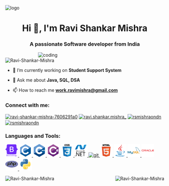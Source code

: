 ![logo](https://png.pngtree.com/template/20220505/ourmid/pngtree-programming-and-coding-banner-working-image_1312497.jpg)

<h1 align="center">Hi 👋, I'm Ravi Shankar Mishra</h1>
<h3 align="center">A passionate Software developer from India</h3>

<img align="right" alt="coding" width="400" src="https://github.com/Ravi-Shankar-Mishra/Ravi-Shankar-Mishra/assets/121346972/eee55bcf-dde6-4a96-8da2-c94294d600ed">

<p align="left"> <img src="https://komarev.com/ghpvc/?username=Ravi-Shankar-Mishra&label=Profile%20views&color=0e75b6&style=flat" alt="Ravi-Shankar-Mishra" /> </p>

- 🔭 I’m currently working on **Student Support System**

- 💬 Ask me about **Java, SQL, DSA**

- 📫 How to reach me **work.ravimishra@gmail.com**

<h3 align="left">Connect with me:</h3>
<p align="left">
<a href="https://linkedin.com/in/ravi-shankar-mishra-7606291a0" target="blank"><img align="center" src="https://raw.githubusercontent.com/rahuldkjain/github-profile-readme-generator/master/src/images/icons/Social/linked-in-alt.svg" alt="ravi-shankar-mishra-7606291a0" height="30" width="40" /></a>
<a href="https://instagram.com/ravi.shankar.mishra_" target="blank"><img align="center" src="https://raw.githubusercontent.com/rahuldkjain/github-profile-readme-generator/master/src/images/icons/Social/instagram.svg" alt="ravi.shankar.mishra_" height="30" width="40" /></a>
<a href="https://www.hackerrank.com/profile/rsmishra800526" target="blank"><img align="center" src="https://raw.githubusercontent.com/rahuldkjain/github-profile-readme-generator/master/src/images/icons/Social/hackerrank.svg" alt="rsmishraondn" height="30" width="40" /></a>
<a href="https://auth.geeksforgeeks.org/user/rsmishraondn" target="blank"><img align="center" src="https://raw.githubusercontent.com/rahuldkjain/github-profile-readme-generator/master/src/images/icons/Social/geeks-for-geeks.svg" alt="rsmishraondn" height="30" width="40" /></a>
</p>

<h3 align="left">Languages and Tools:</h3>
<p align="left"> <a href="https://getbootstrap.com" target="_blank" rel="noreferrer"> <img src="https://raw.githubusercontent.com/devicons/devicon/master/icons/bootstrap/bootstrap-plain-wordmark.svg" alt="bootstrap" width="40" height="40"/> </a> <a href="https://www.cprogramming.com/" target="_blank" rel="noreferrer"> <img src="https://raw.githubusercontent.com/devicons/devicon/master/icons/c/c-original.svg" alt="c" width="40" height="40"/> </a> <a href="https://www.w3schools.com/cpp/" target="_blank" rel="noreferrer"> <img src="https://raw.githubusercontent.com/devicons/devicon/master/icons/cplusplus/cplusplus-original.svg" alt="cplusplus" width="40" height="40"/> </a> <a href="https://www.w3schools.com/cs/" target="_blank" rel="noreferrer"> <img src="https://raw.githubusercontent.com/devicons/devicon/master/icons/csharp/csharp-original.svg" alt="csharp" width="40" height="40"/> </a> <a href="https://www.w3schools.com/css/" target="_blank" rel="noreferrer"> <img src="https://raw.githubusercontent.com/devicons/devicon/master/icons/css3/css3-original-wordmark.svg" alt="css3" width="40" height="40"/> </a> <a href="https://dotnet.microsoft.com/" target="_blank" rel="noreferrer"> <img src="https://raw.githubusercontent.com/devicons/devicon/master/icons/dot-net/dot-net-original-wordmark.svg" alt="dotnet" width="40" height="40"/> </a> <a href="https://git-scm.com/" target="_blank" rel="noreferrer"> <img src="https://www.vectorlogo.zone/logos/git-scm/git-scm-icon.svg" alt="git" width="40" height="40"/> </a> <a href="https://www.w3.org/html/" target="_blank" rel="noreferrer"> <img src="https://raw.githubusercontent.com/devicons/devicon/master/icons/html5/html5-original-wordmark.svg" alt="html5" width="40" height="40"/> </a> <a href="https://www.java.com" target="_blank" rel="noreferrer"> <img src="https://raw.githubusercontent.com/devicons/devicon/master/icons/java/java-original.svg" alt="java" width="40" height="40"/> </a> <a href="https://www.mysql.com/" target="_blank" rel="noreferrer"> <img src="https://raw.githubusercontent.com/devicons/devicon/master/icons/mysql/mysql-original-wordmark.svg" alt="mysql" width="40" height="40"/> </a> <a href="https://www.oracle.com/" target="_blank" rel="noreferrer"> <img src="https://raw.githubusercontent.com/devicons/devicon/master/icons/oracle/oracle-original.svg" alt="oracle" width="40" height="40"/> </a> <a href="https://www.php.net" target="_blank" rel="noreferrer"> <img src="https://raw.githubusercontent.com/devicons/devicon/master/icons/php/php-original.svg" alt="php" width="40" height="40"/> </a> <a href="https://www.python.org" target="_blank" rel="noreferrer"> <img src="https://raw.githubusercontent.com/devicons/devicon/master/icons/python/python-original.svg" alt="python" width="40" height="40"/> </a> </p>

<p><img align="left" src="https://github-readme-stats.vercel.app/api/top-langs?username=Ravi-Shankar-Mishra&show_icons=true&locale=en&layout=compact" alt="Ravi-Shankar-Mishra" /></p>

<p>&nbsp;<img align="right" src="https://github-readme-stats.vercel.app/api?username=Ravi-Shankar-Mishra&show_icons=true&locale=en" alt="Ravi-Shankar-Mishra" /></p>

